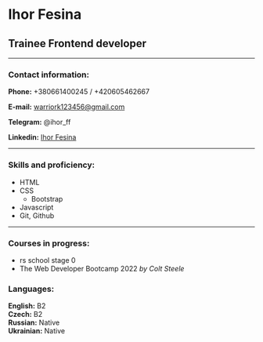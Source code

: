 # Ihor Fesina

## Trainee Frontend developer

---

### Contact information:

**Phone:** +380661400245 / +420605462667

**E-mail:** warriork123456@gmail.com

**Telegram:** @ihor_ff

**Linkedin:** [Ihor Fesina](https://www.linkedin.com/in/ihor-fesina/)

---

### Skills and proficiency:

- HTML
- CSS
  - Bootstrap
- Javascript
- Git, Github

---

### Courses in progress:

- rs school stage 0
- The Web Developer Bootcamp 2022 _by Colt Steele_

### Languages:

**English:** B2 <br/>
**Czech:** B2 <br/>
**Russian:** Native <br>
**Ukrainian:** Native <br>
